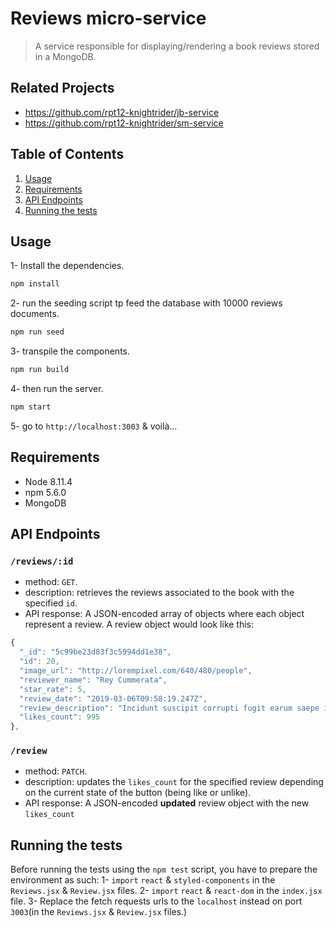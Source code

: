 # Reviews micro-service

> A service responsible for displaying/rendering a book reviews stored in a MongoDB.

## Related Projects

- <https://github.com/rpt12-knightrider/jb-service>
- <https://github.com/rpt12-knightrider/sm-service>

## Table of Contents

1. [Usage](#Usage)
1. [Requirements](#requirements)
1. [API Endpoints](#API%20Endpoints)
1. [Running the tests](#Running%20the%20tests)

## Usage

1- Install the dependencies.

```sh
npm install
```

2- run the seeding script tp feed the database with 10000 reviews documents.

```sh
npm run seed
```

3- transpile the components.

```sh
npm run build
```

4- then run the server.

```sh
npm start
```

5- go to `http://localhost:3003` & voilà...

## Requirements

- Node 8.11.4
- npm 5.6.0
- MongoDB

## API Endpoints

### `/reviews/:id`

- method: `GET`.
- description: retrieves the reviews associated to the book with the specified `id`.
- API response:
A JSON-encoded array of objects where each object represent a review.
A review object would look like this:

```js
{
  "_id": "5c99be23d83f3c5994dd1e38",
  "id": 20,
  "image_url": "http://lorempixel.com/640/480/people",
  "reviewer_name": "Rey Cummerata",
  "star_rate": 5,
  "review_date": "2019-03-06T09:58:19.247Z",
  "review_description": "Incidunt suscipit corrupti fugit earum saepe ipsum et veritatis earum. Eius voluptatem sint perspiciatis accusamus porro deleniti aut et debitis. Iste vitae ut voluptatum dicta consequatur exercitationem dolore sed. Veritatis est et. Illo iure voluptatem voluptatem aperiam possimus. Consequatur fugiat sapiente nostrum aut quisquam magni quaerat non in.\n \rConsectetur qui adipisci. Totam qui voluptas. Aperiam minima est earum quae est labore sit.\n \rOmnis esse hic iure. Vitae qui qui amet sed asperiores repellat porro quidem soluta. Quo officia voluptatem mollitia aspernatur possimus quia. Dolore porro fugiat.",
  "likes_count": 995
},
```

### `/review`

- method: `PATCH`.
- description: updates the `likes_count` for the specified review depending on the current state of the button (being like or unlike).
- API response:
A JSON-encoded **updated** review object with the new `likes_count`

## Running the tests

Before running the tests using the `npm test` script, you have to prepare the environment as such:
1- `import` `react` & `styled-components` in the `Reviews.jsx` & `Review.jsx` files.
2- `import` `react` & `react-dom` in the `index.jsx` file.
3- Replace the fetch requests urls to the `localhost` instead on port `3003`(in the `Reviews.jsx` & `Review.jsx` files.)
